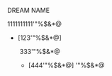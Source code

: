 DREAM NAME

1111111111'"%$&*@

+   [123'"%$&*@]

    ​			333'"%$&*@

    +   [444'"%$&*@]
            '"%$&*@